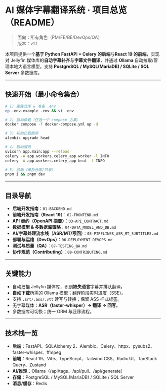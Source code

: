 # AI 媒体字幕翻译系统 · 项目总览（README）

> 面向：所有角色（PM/FE/BE/DevOps/QA）  
> 版本：v1.1

本项目提供一个**基于 Python FastAPI + Celery 的后端**与**React 19 的前端**，实现对 Jellyfin 媒体库的**自动字幕补齐**与**字幕文件翻译**，并通过 **Ollama** 自动拉取/管理本地大语言模型。支持 **PostgreSQL / MySQL(MariaDB) / SQLite / SQL Server** 多数据库。

---

## 快速开始（最小命令集合）

```bash
# 1) 克隆仓库 & 准备 .env
cp .env.example .env && vi .env

# 2) 启动依赖（任选一个 compose 方案）
docker compose -f docker-compose.yml up -d

# 3) 初始化数据库
alembic upgrade head

# 4) 启动服务
uvicorn app.main:app --reload
celery -A app.workers.celery_app worker -l INFO
celery -A app.workers.celery_app beat -l INFO

# 5) 前端（单独仓库/目录）
pnpm i && pnpm dev
```

---

## 目录导航

- **后端开发指南**：`01-BACKEND.md`
- **前端开发指南（React 19）**：`02-FRONTEND.md`
- **API 契约（OpenAPI 摘要）**：`03-API_CONTRACT.md`
- **数据模型 & 多数据库策略**：`04-DATA_MODEL_AND_DB.md`
- **AI/字幕处理流水线（ASR/MT/写回）**：`05-PIPELINES_ASR_MT_SUBTITLES.md`
- **部署与运维（DevOps）**：`06-DEPLOYMENT_DEVOPS.md`
- **测试与质量（QA）**：`07-TESTING_QA.md`
- **协作规范（Contributing）**：`08-CONTRIBUTING.md`

---

## 关键能力

- 自动扫描 Jellyfin 媒体库，识别**缺失语言**字幕并排队翻译。
- **自动下载**所需的 Ollama 模型；翻译阶段实时进度（SSE）。
- 支持 `.srt/.ass/.vtt` 读写与转换；保留 ASS 样式标签。
- 无字幕媒体：**ASR（faster‑whisper）→ 翻译 → 回写**。
- 多数据库可切换；统一 ORM 与迁移流程。

---

## 技术栈一览

- **后端**：FastAPI、SQLAlchemy 2、Alembic、Celery、httpx、pysubs2、faster-whisper、ffmpeg
- **前端**：React 19、Vite、TypeScript、Tailwind CSS、Radix UI、TanStack Query、Zustand
- **AI/推理**：Ollama（/api/tags、/api/pull、/api/generate）
- **存储**：PostgreSQL / MySQL(MariaDB) / SQLite / SQL Server
- **消息/缓存**：Redis
